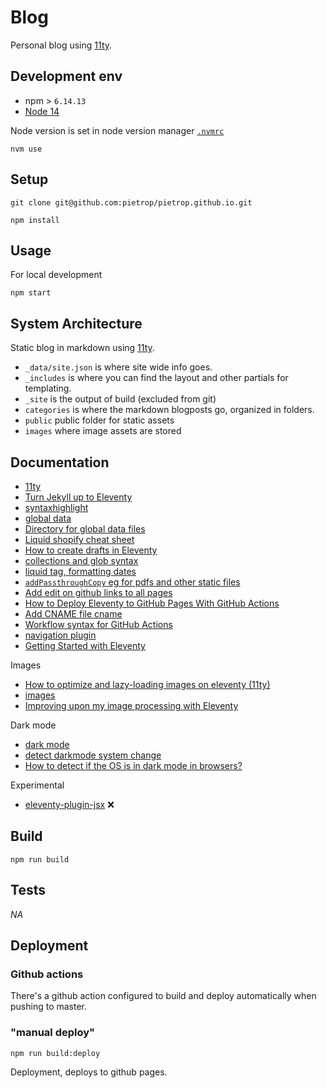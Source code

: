 # Blog
<!-- _One liner + link to confluence page_
_Screenshot of UI - optional_ -->
Personal blog using [11ty](https://www.11ty.dev/).

## Development env

 <!-- _How to run the development environment_ -->

- npm > `6.14.13`
- [Node 14](https://nodejs.org/docs/latest-v14.x/api/)

Node version is set in node version manager [`.nvmrc`](https://github.com/creationix/nvm#nvmrc)

```
nvm use
```

## Setup

<!-- _stack - optional_
_How to build and run the code/app_ -->

```
git clone git@github.com:pietrop/pietrop.github.io.git
```

```
npm install
```

## Usage 

For local development 
```
npm start
```

## System Architecture
<!-- _High level overview of system architecture_ -->

Static blog in markdown using [11ty](https://www.11ty.dev/).

- `_data/site.json` is  where site wide info goes.
- `_includes` is where you can find the layout and other partials for templating.
- `_site` is the output of build (excluded from git)
- `categories` is where the markdown blogposts go, organized in folders.
- `public` public folder for static assets
- `images` where image assets are stored

## Documentation
<!-- 
There's a [docs](./docs) folder in this repository.

[docs/notes](./docs/notes) contains dev draft notes on various aspects of the project. This would generally be converted either into ADRs or guides when ready.

[docs/adr](./docs/adr) contains [Architecture Decision Record](https://github.com/joelparkerhenderson/architecture_decision_record).

> An architectural decision record (ADR) is a document that captures an important architectural decision made along with its context and consequences.

We are using [this template for ADR](https://gist.github.com/iaincollins/92923cc2c309c2751aea6f1b34b31d95) -->


- [11ty](https://www.11ty.dev/)
- [Turn Jekyll up to Eleventy](https://24ways.org/2018/turn-jekyll-up-to-eleventy/)
- [syntaxhighlight](https://www.11ty.dev/docs/plugins/syntaxhighlight/)
- [global data](https://www.11ty.dev/docs/data-global/)
- [Directory for global data files](https://www.11ty.dev/docs/config/#directory-for-global-data-files)
- [Liquid shopify cheat sheet](https://www.shopify.com/partners/shopify-cheat-sheet)
- [How to create drafts in Eleventy](https://giustino.blog/how-to-drafts-eleventy/)
- [collections and glob syntax](https://www.11ty.dev/docs/collections/)
- [liquid tag, formatting dates](https://shopify.github.io/liquid/filters/date/)
- [`addPassthroughCopy` eg for pdfs and other static files](https://www.11ty.dev/docs/copy/)
- [Add edit on github links to all pages](https://www.11ty.dev/docs/quicktips/edit-on-github-links/)
- [How to Deploy Eleventy to GitHub Pages With GitHub Actions](https://www.rockyourcode.com/how-to-deploy-eleventy-to-github-pages-with-github-actions/)
- [ Add CNAME file cname](https://github.com/peaceiris/actions-gh-pages#%EF%B8%8F-add-cname-file-cname)
- [Workflow syntax for GitHub Actions](https://docs.github.com/en/actions/reference/workflow-syntax-for-github-actions)
- [navigation plugin](https://www.11ty.dev/docs/plugins/navigation/)
- [Getting Started with Eleventy](https://www.sitepoint.com/getting-started-with-eleventy/)

Images
- [How to optimize and lazy-loading images on eleventy (11ty)](https://mahmoudashraf.dev/blog/how-to-optimize-and-lazyloading-images-on-eleventy/)
- [images](https://www.11ty.dev/docs/plugins/image/)
- [Improving upon my image processing with Eleventy](https://obsolete29.com/posts/improving-image-processing-eleventy/)
  
Dark mode
- [dark mode](https://jec.fyi/blog/supporting-dark-mode)
- [detect darkmode system change](https://flaviocopes.com/javascript-detect-dark-mode/)
- [How to detect if the OS is in dark mode in browsers?](https://stackoverflow.com/questions/50840168/how-to-detect-if-the-os-is-in-dark-mode-in-browsers)

Experimental 
- [eleventy-plugin-jsx](https://www.npmjs.com/package/eleventy-plugin-jsx) ❌



<!-- _Coding style convention ref optional, eg which linter to use_ -->

<!-- _Linting, github pre-push hook - optional_ -->

## Build

<!-- _How to run build_ -->
```
npm run build
```

## Tests
<!-- _How to carry out tests_ -->

_NA_

## Deployment
<!-- _How to deploy the code/app into test/staging/production_ -->
### Github actions
There's a github action configured to build and deploy automatically when pushing to master.

### "manual deploy"

```
npm run build:deploy
```
<!-- ```
npm run deploy
``` -->
Deployment, deploys to github pages.




<!-- 
cross post under blog posts 
https://source.opennews.org/articles/how-we-made-crossing-divides/
https://source.opennews.org/articles/video-editing-made-better-introducing-autoedit/
 -->